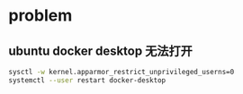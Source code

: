 # problem 

## ubuntu docker desktop 无法打开


```bash
sysctl -w kernel.apparmor_restrict_unprivileged_userns=0
systemctl --user restart docker-desktop
```
